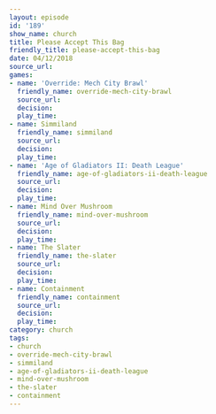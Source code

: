 ```yaml
---
layout: episode
id: '189'
show_name: church
title: Please Accept This Bag
friendly_title: please-accept-this-bag
date: 04/12/2018
source_url: 
games:
- name: 'Override: Mech City Brawl'
  friendly_name: override-mech-city-brawl
  source_url: 
  decision: 
  play_time: 
- name: Simmiland
  friendly_name: simmiland
  source_url: 
  decision: 
  play_time: 
- name: 'Age of Gladiators II: Death League'
  friendly_name: age-of-gladiators-ii-death-league
  source_url: 
  decision: 
  play_time: 
- name: Mind Over Mushroom
  friendly_name: mind-over-mushroom
  source_url: 
  decision: 
  play_time: 
- name: The Slater
  friendly_name: the-slater
  source_url: 
  decision: 
  play_time: 
- name: Containment
  friendly_name: containment
  source_url: 
  decision: 
  play_time: 
category: church
tags:
- church
- override-mech-city-brawl
- simmiland
- age-of-gladiators-ii-death-league
- mind-over-mushroom
- the-slater
- containment
---
```

